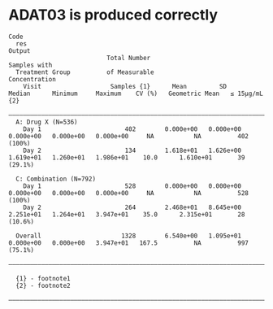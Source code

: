 # ADAT03 is produced correctly

    Code
      res
    Output
                               Total Number                                                                                          Samples with 
      Treatment Group          of Measurable                                                                                         Concentration
        Visit                   Samples {1}      Mean         SD        Median      Minimum     Maximum    CV (%)   Geometric Mean   ≤ 15μg/mL {2}
      ————————————————————————————————————————————————————————————————————————————————————————————————————————————————————————————————————————————
      A: Drug X (N=536)                                                                                                                           
        Day 1                       402        0.000e+00   0.000e+00   0.000e+00   0.000e+00   0.000e+00     NA           NA          402 (100%)  
        Day 2                       134        1.618e+01   1.626e+00   1.619e+01   1.260e+01   1.986e+01    10.0      1.610e+01       39 (29.1%)  
      
      C: Combination (N=792)                                                                                                                      
        Day 1                       528        0.000e+00   0.000e+00   0.000e+00   0.000e+00   0.000e+00     NA           NA          528 (100%)  
        Day 2                       264        2.468e+01   8.645e+00   2.251e+01   1.264e+01   3.947e+01    35.0      2.315e+01       28 (10.6%)  
      
      Overall                      1328        6.540e+00   1.095e+01   0.000e+00   0.000e+00   3.947e+01   167.5          NA          997 (75.1%) 
      ————————————————————————————————————————————————————————————————————————————————————————————————————————————————————————————————————————————
      
      {1} - footnote1
      {2} - footnote2
      ————————————————————————————————————————————————————————————————————————————————————————————————————————————————————————————————————————————
      

